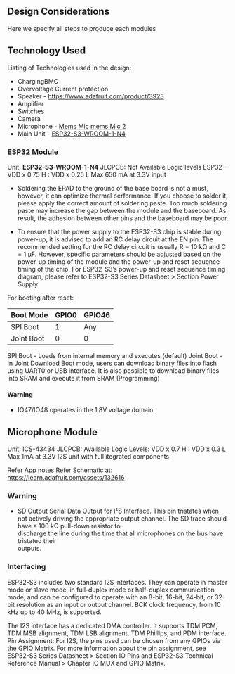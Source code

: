 ## Design Considerations
Here we specify all steps to produce each modules

## Technology Used
Listing of Technologies used in the design:
- ChargingBMC 
- Overvoltage Current protection
- Speaker  - https://www.adafruit.com/product/3923
- Amplifier
- Switches
- Camera
- Microphone - [Mems Mic](https://www.mouser.com/new/stmicroelectronics/stm-mp34dt06j-mems-microphone/?utm_id=177953056&gad_source=1&gclid=Cj0KCQiA3sq6BhD2ARIsAJ8MRwWJnhznsWiTNSwgZ1QY46zi9J55qz7O4NGU2KTo3JAvnQrWUm572PMaArC5EALw_wcB) [mems Mic 2](https://learn.adafruit.com/adafruit-i2s-mems-microphone-breakout/)
- Main Unit - [ESP32-S3-WROOM-1-N4](https://www.digikey.de/de/products/detail/espressif-systems/ESP32-S3-WROOM-1-N4/16163950)

### ESP32 Module 
Unit: **ESP32-S3-WROOM-1-N4**
JLCPCB: Not Available
Logic levels ESP32 - VDD x 0.75 H : VDD x 0.25 L
Max 650 mA at 3.3V input

- Soldering the EPAD to the ground of the base board is not a must, however, it can optimize thermal
performance. If you choose to solder it, please apply the correct amount of soldering paste. Too much
soldering paste may increase the gap between the module and the baseboard. As result, the adhesion
between other pins and the baseboard may be poor.

- To ensure that the power supply to the ESP32-S3 chip is stable during power-up, it is advised to add an
RC delay circuit at the EN pin. The recommended setting for the RC delay circuit is usually R = 10 kΩ and
C = 1 µF. However, specific parameters should be adjusted based on the power-up timing of the module
and the power-up and reset sequence timing of the chip. For ESP32-S3’s power-up and reset sequence
timing diagram, please refer to ESP32-S3 Series Datasheet > Section Power Supply

For booting after reset:

| Boot Mode | GPIO0  | GPIO46  |
|-----------|----------|----------|
| SPI Boot  | 1	 |   Any       |
| Joint Boot   | 0        |   0       |

SPI Boot - Loads from internal memory and executes (default)
Joint Boot - In Joint Download Boot mode, users can download binary files into flash using UART0 or USB interface. It is
also possible to download binary files into SRAM and execute it from SRAM (Programming)

#### Warning
- IO47/IO48 operates in the 1.8V voltage domain.


## Microphone Module
Unit: ICS-43434
JLCPCB: Available
Logic Levels: VDD x 0.7 H : VDD x 0.3 L
Max 1mA at 3.3V
I2S unit with full itegrated components

Refer App notes
Refer Schematic at: https://learn.adafruit.com/assets/132616

### Warning
- SD Output Serial	Data Output	for	I²S	Interface.	This	pin	tristates	when	not	actively	driving	the	
appropriate	output	channel.	The	SD	trace	should	have	a	100	kΩ	pull-down	resistor	to	
discharge	the	line	during	the	time that	all	microphones	on	the	bus	have	tristated	their	
outputs.	

### Interfacing
ESP32-S3 includes two standard I2S interfaces. They can operate in master mode or slave mode, in full-duplex mode or half-duplex communication mode, and can be configured to operate with an 8-bit, 16-bit, 24-bit, or 32-bit resolution as an input or output channel. BCK clock frequency, from 10 kHz up to 40 MHz, is supported.

The I2S interface has a dedicated DMA controller. It supports TDM PCM, TDM MSB alignment, TDM LSB alignment, TDM Phillips, and PDM interface.
Pin Assignment:
For I2S, the pins used can be chosen from any GPIOs via the GPIO Matrix. For more information about the pin assignment, see ESP32-S3 Series Datasheet > Section IO Pins and ESP32-S3 Technical Reference Manual > Chapter IO MUX and GPIO Matrix.

